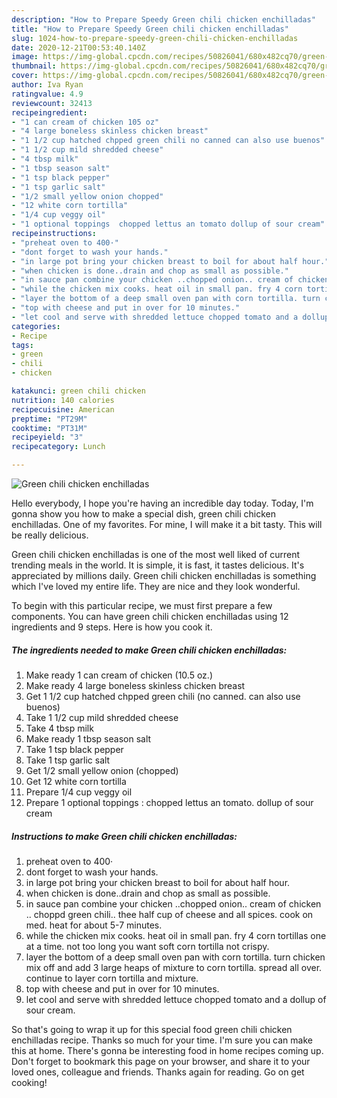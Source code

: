 ```yaml
---
description: "How to Prepare Speedy Green chili chicken enchilladas"
title: "How to Prepare Speedy Green chili chicken enchilladas"
slug: 1024-how-to-prepare-speedy-green-chili-chicken-enchilladas
date: 2020-12-21T00:53:40.140Z
image: https://img-global.cpcdn.com/recipes/50826041/680x482cq70/green-chili-chicken-enchilladas-recipe-main-photo.jpg
thumbnail: https://img-global.cpcdn.com/recipes/50826041/680x482cq70/green-chili-chicken-enchilladas-recipe-main-photo.jpg
cover: https://img-global.cpcdn.com/recipes/50826041/680x482cq70/green-chili-chicken-enchilladas-recipe-main-photo.jpg
author: Iva Ryan
ratingvalue: 4.9
reviewcount: 32413
recipeingredient:
- "1 can cream of chicken 105 oz"
- "4 large boneless skinless chicken breast"
- "1 1/2 cup hatched chpped green chili no canned can also use buenos"
- "1 1/2 cup mild shredded cheese"
- "4 tbsp milk"
- "1 tbsp season salt"
- "1 tsp black pepper"
- "1 tsp garlic salt"
- "1/2 small yellow onion chopped"
- "12 white corn tortilla"
- "1/4 cup veggy oil"
- "1 optional toppings  chopped lettus an tomato dollup of sour cream"
recipeinstructions:
- "preheat oven to 400·"
- "dont forget to wash your hands."
- "in large pot bring your chicken breast to boil for about half hour."
- "when chicken is done..drain and chop as small as possible."
- "in sauce pan combine your chicken ..chopped onion.. cream of chicken .. choppd green chili.. thee half cup of cheese and all spices. cook on med. heat for about 5-7 minutes."
- "while the chicken mix cooks. heat oil in small pan. fry 4 corn tortillas one at a time. not too long you want soft corn tortilla not crispy."
- "layer the bottom of a deep small oven pan with corn tortilla. turn chicken mix off and add 3 large heaps of mixture to corn tortilla. spread all over. continue to layer corn tortilla and mixture."
- "top with cheese and put in over for 10 minutes."
- "let cool and serve with shredded lettuce chopped tomato and a dollup of sour cream."
categories:
- Recipe
tags:
- green
- chili
- chicken

katakunci: green chili chicken 
nutrition: 140 calories
recipecuisine: American
preptime: "PT29M"
cooktime: "PT31M"
recipeyield: "3"
recipecategory: Lunch

---
```



![Green chili chicken enchilladas](https://img-global.cpcdn.com/recipes/50826041/680x482cq70/green-chili-chicken-enchilladas-recipe-main-photo.jpg)

Hello everybody, I hope you're having an incredible day today. Today, I'm gonna show you how to make a special dish, green chili chicken enchilladas. One of my favorites. For mine, I will make it a bit tasty. This will be really delicious.

Green chili chicken enchilladas is one of the most well liked of current trending meals in the world. It is simple, it is fast, it tastes delicious. It's appreciated by millions daily. Green chili chicken enchilladas is something which I've loved my entire life. They are nice and they look wonderful.




To begin with this particular recipe, we must first prepare a few components. You can have green chili chicken enchilladas using 12 ingredients and 9 steps. Here is how you cook it.

<!--inarticleads1-->

##### The ingredients needed to make Green chili chicken enchilladas:

1. Make ready 1 can cream of chicken (10.5 oz.)
1. Make ready 4 large boneless skinless chicken breast
1. Get 1 1/2 cup hatched chpped green chili (no canned. can also use buenos)
1. Take 1 1/2 cup mild shredded cheese
1. Take 4 tbsp milk
1. Make ready 1 tbsp season salt
1. Take 1 tsp black pepper
1. Take 1 tsp garlic salt
1. Get 1/2 small yellow onion (chopped)
1. Get 12 white corn tortilla
1. Prepare 1/4 cup veggy oil
1. Prepare 1 optional toppings : chopped lettus an tomato. dollup of sour cream




<!--inarticleads2-->

##### Instructions to make Green chili chicken enchilladas:

1. preheat oven to 400·
1. dont forget to wash your hands.
1. in large pot bring your chicken breast to boil for about half hour.
1. when chicken is done..drain and chop as small as possible.
1. in sauce pan combine your chicken ..chopped onion.. cream of chicken .. choppd green chili.. thee half cup of cheese and all spices. cook on med. heat for about 5-7 minutes.
1. while the chicken mix cooks. heat oil in small pan. fry 4 corn tortillas one at a time. not too long you want soft corn tortilla not crispy.
1. layer the bottom of a deep small oven pan with corn tortilla. turn chicken mix off and add 3 large heaps of mixture to corn tortilla. spread all over. continue to layer corn tortilla and mixture.
1. top with cheese and put in over for 10 minutes.
1. let cool and serve with shredded lettuce chopped tomato and a dollup of sour cream.




So that's going to wrap it up for this special food green chili chicken enchilladas recipe. Thanks so much for your time. I'm sure you can make this at home. There's gonna be interesting food in home recipes coming up. Don't forget to bookmark this page on your browser, and share it to your loved ones, colleague and friends. Thanks again for reading. Go on get cooking!
